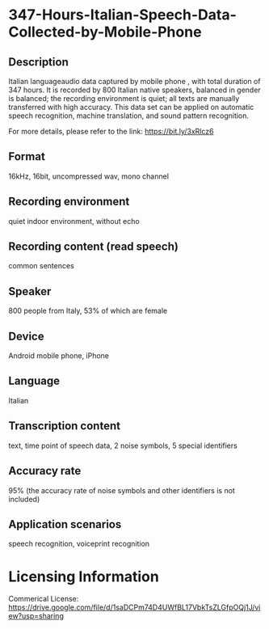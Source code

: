 # 347-Hours-Italian-Speech-Data-Collected-by-Mobile-Phone


## Description
Italian languageaudio data captured by mobile phone , with total duration of 347 hours. It is recorded by 800 Italian native speakers, balanced in gender is balanced; the recording environment is quiet; all texts are manually transferred with high accuracy. This data set can be applied on automatic speech recognition, machine translation, and sound pattern recognition.

For more details, please refer to the link: https://bit.ly/3xRlcz6

## Format
16kHz, 16bit, uncompressed wav, mono channel

## Recording environment
quiet indoor environment, without echo

## Recording content (read speech)
common sentences

## Speaker
800 people from Italy, 53% of which are female

## Device
Android mobile phone, iPhone

## Language
Italian

## Transcription content
text, time point of speech data, 2 noise symbols, 5 special identifiers

## Accuracy rate
95% (the accuracy rate of noise symbols and other identifiers is not included)

## Application scenarios
speech recognition, voiceprint recognition

# Licensing Information
Commerical License: https://drive.google.com/file/d/1saDCPm74D4UWfBL17VbkTsZLGfpOQj1J/view?usp=sharing
